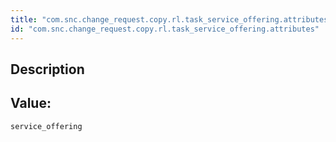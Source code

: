 ```yaml
---
title: "com.snc.change_request.copy.rl.task_service_offering.attributes"
id: "com.snc.change_request.copy.rl.task_service_offering.attributes"
---
```

## Description



## Value: 
```
service_offering
```